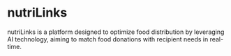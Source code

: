 # nutriLinks
nutriLinks is a platform designed to optimize food distribution by leveraging AI technology, aiming to match food donations with recipient needs in real-time.
